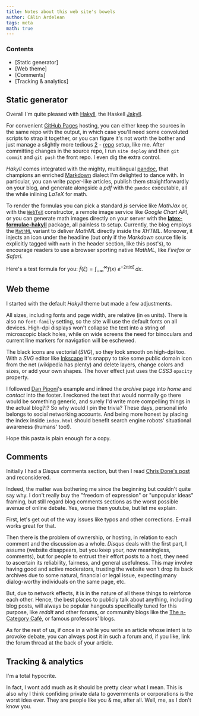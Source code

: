 ```yaml
---
title: Notes about this web site's bowels
author: Călin Ardelean
tags: meta
math: true
---
```


### Contents
- [Static generator]
- [Web theme]
- [Comments]
- [Tracking & analytics]

Static generator
----------------

Overall I'm quite pleased with [Hakyll], the Haskell [Jakyll].

For convenient [GitHub Pages][github] hosting, you can either keep the sources
in the same repo with the output, in which case you'll need some convoluted
scripts to strap it together, or you can figure it's not worth the bother and
just manage a slightly more tedious [2][repo1] - [repo][repo2] setup, like me.
After committing changes in the source repo, I run `site deploy` and then
`git commit` and `git push` the front repo.
I even dig the extra control.

*Hakyll* comes integrated with the mighty, multilingual [pandoc], that
champions an enriched [Markdown] dialect I'm delighted to dance with.
In particular, you can write paper-like articles, publish them straightforwardly
on your blog, and generate alongside a *pdf* with the `pandoc` executable,
all the while inlining *LaTeX* for math.

To render the formulas you can pick a standard *js* service like *MathJax* or,
with the [`WebTeX`][HTMLMathMethod] constructor, a remote image service like
*Google Chart API*, or you can generate math images directly on your server
with the [__latex-formulae-hakyll__][lfh] package, all painless to setup.
Currently, the blog employs the [`MathML`][HTMLMathMethod] variant to deliver
*MathML* directly inside the *XHTML*.
Moreover, it injects an icon under the headline (but only if the *Markdown*
source file is explicitly tagged with `math` in the header section, like this
post's), to encourage readers to use a browser sporting native *MathML*, like
*Firefox* or *Safari*.

Here's a test formula for you:
$\hat{f}(\xi) = \int_{-\infty}^\infty f(x)\ e^{- 2\pi i x \xi}\,dx.$

Web theme
---------

I started with the default *Hakyll* theme but made a few adjustments.

All sizes, including fonts and page width, are relative (in `em` units).
There is also no `font-family` setting, so the site will use the default fonts
on all devices.
High-dpi displays won't collapse the text into a string of microscopic black
holes, while on wide screens the need for binoculars and current line
markers for navigation will be eschewed.

The black icons are vectorial (*SVG*), so they look smooth on high-dpi too.
With a *SVG* editor like [Inkscape] it's snappy to take some public domain
icon from the net (wikipedia has plenty) and delete layers, change colors and
sizes, or add your own shapes.
The hover effect just uses the *CSS3* `opacity` property.

I followed [Dan Piponi][dan]'s example and inlined the *archive* page into *home*
and *contact* into the footer.
I reckoned the text that would normally go there would be something
generic, and surely I'd write more compelling things in the actual blog?!?
So why would I pin the trivia?
These days, personal info belongs to social networking accounts.
And being more honest by placing the index inside `index.html` should benefit
search engine robots' situational awareness (humans' too!).

Hope this pasta is plain enough for a copy.

Comments
--------

Initially I had a *Disqus* comments section, but then I read
[Chris Done's post][done] and reconsidered.

Indeed, the matter was bothering me since the beginning but couldn't quite say
why.
I don't really buy the "freedom of expression" or "unpopular ideas"
framing, but still regard blog comments sections as the worst possible avenue
of online debate.
Yes, worse then youtube, but let me explain.

First, let's get out of the way issues like typos and other corrections.
E-mail works great for that.

Then there is the problem of ownership, or hosting, in relation to each comment
and the discussion as a whole.
*Disqus* deals with the first part, I assume (website disappears, but you keep
your, now meaningless, comments), but for people to entrust their effort posts
to a host, they need to ascertain its reliability, fairness, and general
usefulness.
This may involve having good and active moderators, trusting the website won't
drop its back archives due to some natural, financial or legal issue,
expecting many dialog-worthy individuals on the same page, etc.

But, due to network effects, it is in the nature of all these things to
reinforce each other.
Hence, the best places to publicly talk about anything, including blog posts,
will always be popular hangouts specifically tuned for this purpose,
like *reddit* and other forums, or community blogs like the
[The n-Category Café][ncat], or famous professors' blogs.

As for the rest of us, if once in a while you write an article whose intent
is to provoke debate, you can always post it in such a forum and, if you like,
link the forum thread at the back of your article.

Tracking & analytics
--------------------

I'm a total hypocrite.

In fact, I wont add much as it should be pretty clear what I mean.
This is also why I think confiding private data to governments or corporations
is the worst idea ever.
They are people like you & me, after all.
Well, me, as I don't know you.

[Hakyll]: http://jaspervdj.be/hakyll "Hakyll"
[Jakyll]: http://jekyllrb.com/ "Jakyll"
[github]: https://pages.github.com "GitHub Pages"
[repo1]: https://github.com/mmn80/mmn80.github.io.src "Source Repo for this Blog"
[repo2]: https://github.com/mmn80/mmn80.github.io "Main GitHub Pages Repo"
[pandoc]: http://pandoc.org/README.html "Pandoc User’s Guide"
[Markdown]: http://daringfireball.net/projects/markdown/ "Markdown"
[HTMLMathMethod]: http://hackage.haskell.org/package/pandoc/docs/Text-Pandoc-Options.html#t:HTMLMathMethod "Documentation for pandoc math rendering options"
[lfh]: https://hackage.haskell.org/package/latex-formulae-hakyll-0.2.0.1 "The latex-formulae-hakyll package on Hackage"

[Inkscape]: https://inkscape.org/en/ "Inkscape"
[dan]: http://blog.sigfpe.com/ "A Neighborhood of Infinity"

[done]: http://chrisdone.com/posts/blog-comments "Comments on my blog - Chris Done"
[ncat]: https://golem.ph.utexas.edu/category/ "The n-Category Café"
